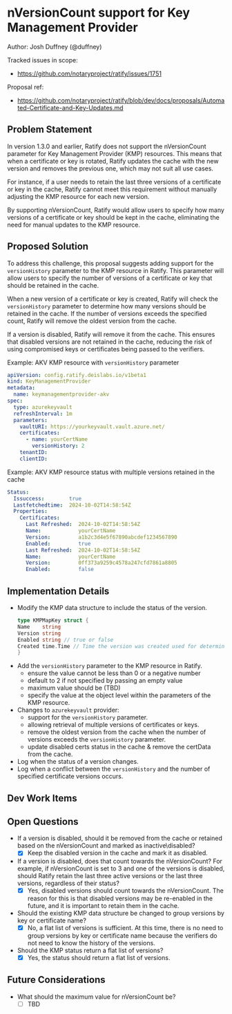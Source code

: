 # nVersionCount support for Key Management Provider

Author: Josh Duffney (@duffney)

Tracked issues in scope:

- https://github.com/notaryproject/ratify/issues/1751

Proposal ref:

- https://github.com/notaryproject/ratify/blob/dev/docs/proposals/Automated-Certificate-and-Key-Updates.md

## Problem Statement

In version 1.3.0 and earlier, Ratify does not support the nVersionCount parameter for Key Management Provider (KMP) resources. This means that when a certificate or key is rotated, Ratify updates the cache with the new version and removes the previous one, which may not suit all use cases.

For instance, if a user needs to retain the last three versions of a certificate or key in the cache, Ratify cannot meet this requirement without manually adjusting the KMP resource for each new version.

By supporting nVersionCount, Ratify would allow users to specify how many versions of a certificate or key should be kept in the cache, eliminating the need for manual updates to the KMP resource.

## Proposed Solution

To address this challenge, this proposal suggests adding support for the `versionHistory` parameter to the KMP resource in Ratify. This parameter will allow users to specify the number of versions of a certificate or key that should be retained in the cache.

When a new version of a certificate or key is created, Ratify will check the `versionHistory` parameter to determine how many versions should be retained in the cache. If the number of versions exceeds the specified count, Ratify will remove the oldest version from the cache.

If a version is disabled, Ratify will remove it from the cache. This ensures that disabled versions are not retained in the cache, reducing the risk of using compromised keys or certificates being passed to the verifiers.

Example: AKV KMP resource with `versionHistory` parameter

```yaml
apiVersion: config.ratify.deislabs.io/v1beta1
kind: KeyManagementProvider
metadata:
  name: keymanagementprovider-akv
spec:
  type: azurekeyvault
  refreshInterval: 1m
  parameters:
    vaultURI: https://yourkeyvault.vault.azure.net/
    certificates:
      - name: yourCertName
        versionHistory: 2
    tenantID:
    clientID:
```

Example: AKV KMP resource status with multiple versions retained in the cache

```yaml
Status:
  Issuccess:        true
  Lastfetchedtime:  2024-10-02T14:58:54Z
  Properties:
    Certificates:
      Last Refreshed:  2024-10-02T14:58:54Z
      Name:            yourCertName
      Version:         a1b2c3d4e5f67890abcdef1234567890
      Enabled:         true
      Last Refreshed:  2024-10-02T14:58:54Z
      Name:            yourCertName
      Version:         0ff373a9259c4578a247cfd7861a8805
      Enabled:         false
```

## Implementation Details

- Modify the KMP data structure to include the status of the version.
  ```go
  type KMPMapKey struct {
  Name    string
  Version string
  Enabled string // true or false
  Created time.Time // Time the version was created used for determining the oldest version
  }
  ```
- Add the `versionHistory` parameter to the KMP resource in Ratify.
  - ensure the value cannot be less than 0 or a negative number
  - default to 2 if not specified by passing an empty value
  - maximum value should be (TBD)
  - specify the value at the object level within the parameters of the KMP resource.
- Changes to `azurekeyvault` provider:
  - support for the `versionHistory` parameter.
  - allowing retrieval of multiple versions of certificates or keys.
  - remove the oldest version from the cache when the number of versions exceeds the `versionHistory` parameter.
  - update disabled certs status in the cache & remove the certData from the cache.
- Log when the status of a version changes.
- Log when a conflict between the `versionHistory` and the number of specified certificate versions occurs.

## Dev Work Items

## Open Questions

- If a version is disabled, should it be removed from the cache or retained based on the nVersionCount and marked as inactive\disabled?
  - [x] Keep the disabled version in the cache and mark it as disabled.
- If a version is disabled, does that count towards the nVersionCount? For example, if nVersionCount is set to 3 and one of the versions is disabled, should Ratify retain the last three active versions or the last three versions, regardless of their status?
  - [x] Yes, disabled versions should count towards the nVersionCount. The reason for this is that disabled versions may be re-enabled in the future, and it is important to retain them in the cache.
- Should the existing KMP data structure be changed to group versions by key or certificate name?
  - [x] No, a flat list of versions is sufficient. At this time, there is no need to group versions by key or certificate name because the verifiers do not need to know the history of the versions.
- Should the KMP status return a flat list of versions?
  - [x] Yes, the status should return a flat list of versions.

## Future Considerations

- What should the maximum value for nVersionCount be?
  - [ ] TBD
